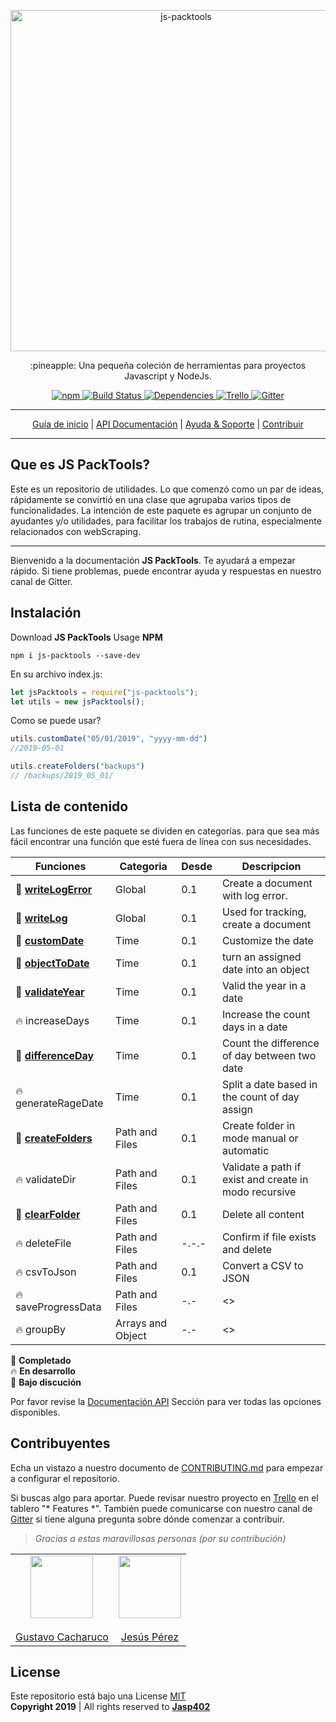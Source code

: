 <p align="center">
    <a href="#">
        <img alt="js-packtools" src="https://repository-images.githubusercontent.com/185065568/99338980-6f4c-11e9-95ca-045dfeca2f45" width="546">
    </a>
</p>
<p align="center">
    :pineapple: Una pequeña coleción de herramientas para proyectos Javascript y NodeJs.
</p>

<p align="center">
    <a href="https://www.npmjs.com/package/js-packtools">
        <img alt="npm" src="https://img.shields.io/npm/v/js-packtools.svg">
    </a>
    <a href="https://travis-ci.org/jasp402/js-packtools">
        <img alt="Build Status" src="https://travis-ci.org/jasp402/js-packtools.svg?branch=master">
    </a>
    <a href="https://david-dm.org/jasp402/js-packtools">
        <img alt="Dependencies" src="https://david-dm.org/jasp402/js-packtools/status.svg">
    </a>
    <a href="https://trello.com/b/FMUpri2i/js-packtools">
            <img alt="Trello" src="https://img.shields.io/badge/project-on%20Trello-blue.svg">
    </a>
    <a href="https://gitter.im/js-packtools/community?utm_source=badge&utm_medium=badge&utm_campaign=pr-badge">
        <img alt="Gitter" src="https://badges.gitter.im/js-packtools/community.svg">
    </a>
</p>

***

<p align="center">
    <a href="https://jasp402.github.io/js-packtools/#/">Guía de inicio</a> |
    <a href="https://jasp402.github.io/js-packtools/#/api">API Documentación</a> |
    <a href="https://jasp402.github.io/js-packtools/#/help">Ayuda & Soporte</a> |
    <a href="https://jasp402.github.io/js-packtools/#/donate">Contribuir</a>
</p>

***

## Que es JS PackTools?
Este es un repositorio de utilidades. Lo que comenzó como un par de ideas, rápidamente se convirtió en una clase que agrupaba varios tipos de funcionalidades. La intención de este paquete es agrupar un conjunto de ayudantes y/o utilidades, para facilitar los trabajos de rutina, especialmente relacionados con webScraping.

---

Bienvenido a la documentación **JS PackTools**. Te ayudará a empezar rápido. Si tiene problemas, puede encontrar ayuda y respuestas en nuestro canal de Gitter.

## Instalación
Download **JS PackTools** Usage **NPM** <br/>

```npm
npm i js-packtools --save-dev
```

En su archivo index.js:
```javascript
let jsPacktools = require("js-packtools");
let utils = new jsPacktools();
```

Como se puede usar?

```javascript
utils.customDate("05/01/2019", "yyyy-mm-dd")
//2019-05-01

utils.createFolders("backups")
// /backups/2019_05_01/
```

## Lista de contenido
Las funciones de este paquete se dividen en categorías. para que sea más fácil encontrar una función que esté fuera de línea con sus necesidades.

|   Funciones       |     Categoria       |   Desde |     Descripcion                                     |
|-------------------|---------------------|-------|-------------------------------------------------------|
| :seedling:  [**writeLogError**](https://jasp402.github.io/js-packtools/#/es/api/writeLogError)           | Global              | 0.1 | Create a document with log error.                     |
| :seedling: [**writeLog**](https://jasp402.github.io/js-packtools/#/es/api/writeLog)      | Global              | 0.1 | Used for tracking, create a document                  |
| :seedling: [**customDate**](https://jasp402.github.io/js-packtools/#/es/api/customDate)        | Time                | 0.1 | Customize the date                                    |
| :seedling: [**objectToDate**](https://jasp402.github.io/js-packtools/#/es/api/objectToDate)      | Time                | 0.1 | turn an assigned date into an object                  |
| :seedling: [**validateYear**](https://jasp402.github.io/js-packtools/#/es/api/validateYear)      | Time                | 0.1 | Valid the year in a date                              |
| :fire: increaseDays      | Time                | 0.1 | Increase the count days in a date                     |
| :seedling: [**differenceDay**](https://jasp402.github.io/js-packtools/#/es/api/differenceDay)     | Time                | 0.1 | Count the difference of day between two date          |
| :fire: generateRageDate  | Time                | 0.1 | Split a date based in the count of day assign         |
| :seedling: [**createFolders**](https://jasp402.github.io/js-packtools/#/es/api/createFolders)     | Path and Files      | 0.1 | Create folder in mode manual or automatic             |
| :fire: validateDir       | Path and Files      | 0.1 | Validate a path if exist and create in modo recursive |
| :seedling: [**clearFolder**](https://jasp402.github.io/js-packtools/#/es/api/clearFolder)       | Path and Files      | 0.1 | Delete all content                                    |
| :fire: deleteFile | Path and Files      | -.-.- | Confirm if file exists and delete                                           |
| :fire: csvToJson         | Path and Files      | 0.1 | Convert a CSV to JSON                                 |
| :fire: saveProgressData  | Path and Files      | -.-      | <<PENDING>>                                           |
| :fire: groupBy           | Arrays and Object   | -.-      | <<PENDING>>                                           |


:seedling: **Completado** <br>
:fire: **En desarrollo** <br>
:speech_balloon: **Bajo discución** <br>

Por favor revise la [Documentación API](https://jasp402.github.io/js-packtools/#/es/api) Sección para ver todas las opciones disponibles.

## Contribuyentes
Echa un vistazo a nuestro documento de  [CONTRIBUTING.md](https://jasp402.github.io/js-packtools/#/es/contribute) para empezar a configurar el repositorio.

Si buscas algo para aportar. Puede revisar nuestro proyecto en [Trello](https://trello.com/b/FMUpri2i/js-packtools) en el tablero "* Features *".  También puede comunicarse con nuestro canal de [Gitter](https://gitter.im/js-packtools/community) si tiene alguna pregunta sobre dónde comenzar a contribuir.

> *Gracias a estas maravillosas personas (por su contribución)*

|      |       |
|------------|-------------|
|  <center><img src="https://avatars2.githubusercontent.com/u/22778784?s=460&v=4" width="100"></center><br><center>[Gustavo Cacharuco](https://github.com/Gztabo21)</center> |  <center><img src="https://avatars1.githubusercontent.com/u/8978470?s=460&v=4" width="100"></center><br><center>[Jesús Pérez](https://github.com/jasp402)</center> |


## License
Este repositorio está bajo una License [MIT](https://raw.githubusercontent.com/jasp402/js-packtools/master/LICENSE)  <br>
**Copyright 2019** | All rights reserved to [**Jasp402**](http://jasp402.com/)

